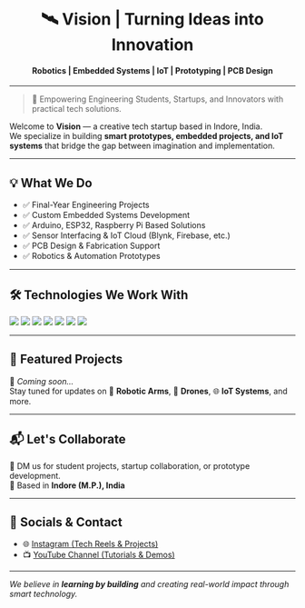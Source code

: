 <!-- Vision GitHub Profile README -->

<h1 align="center">🛰️ Vision | Turning Ideas into Innovation</h1>
<h4 align="center">Robotics | Embedded Systems | IoT | Prototyping | PCB Design</h4>

---

> 🚀 Empowering Engineering Students, Startups, and Innovators with practical tech solutions.

Welcome to **Vision** — a creative tech startup based in Indore, India.  
We specialize in building **smart prototypes, embedded projects, and IoT systems** that bridge the gap between imagination and implementation.

---

## 💡 What We Do

- ✅ Final-Year Engineering Projects  
- ✅ Custom Embedded Systems Development  
- ✅ Arduino, ESP32, Raspberry Pi Based Solutions  
- ✅ Sensor Interfacing & IoT Cloud (Blynk, Firebase, etc.)  
- ✅ PCB Design & Fabrication Support  
- ✅ Robotics & Automation Prototypes

---

## 🛠️ Technologies We Work With

<div align="left">

<img src="https://img.shields.io/badge/-Arduino-00979D?style=for-the-badge&logo=arduino&logoColor=white" />
<img src="https://img.shields.io/badge/-ESP32-333333?style=for-the-badge" />
<img src="https://img.shields.io/badge/-Raspberry%20Pi-C51A4A?style=for-the-badge&logo=raspberry-pi" />
<img src="https://img.shields.io/badge/-C/C++-00599C?style=for-the-badge&logo=cplusplus&logoColor=white" />
<img src="https://img.shields.io/badge/-Python-3776AB?style=for-the-badge&logo=python&logoColor=white" />
<img src="https://img.shields.io/badge/-IoT-blue?style=for-the-badge" />
<img src="https://img.shields.io/badge/-PCB%20Design-43B02A?style=for-the-badge" />

</div>

---

## 📂 Featured Projects

🚧 _Coming soon..._  
Stay tuned for updates on 🔧 **Robotic Arms**, 🚁 **Drones**, 🌐 **IoT Systems**, and more.

---

## 📬 Let's Collaborate

📩 DM us for student projects, startup collaboration, or prototype development.  
📍 Based in **Indore (M.P.), India**

---

## 📱 Socials & Contact

- 🌐 [Instagram (Tech Reels & Projects)](https://instagram.com/)  
- 📺 [YouTube Channel (Tutorials & Demos)](https://youtube.com/) 

---

_We believe in **learning by building** and creating real-world impact through smart technology._
